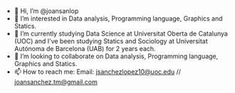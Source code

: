 - 👋 Hi, I’m @joansanlop
- 👀 I’m interested in Data analysis, Programming language, Graphics and Statics.
- 🌱 I’m currently studying Data Science at Universitat Oberta de Catalunya (UOC) and I've been studying Statics and Sociology at Universitat Autónoma de Barcelona (UAB) for 2 years each.
- 💞️ I’m looking to collaborate on Data analysis, Programming language, Graphics and Statics.
- 📫 How to reach me:
Email: jsanchezlopez10@uoc.edu // joansanchez.tm@gmail.com 
<!---
joansanlop/joansanlop is a ✨ special ✨ repository because its `README.md` (this file) appears on your GitHub profile.
You can click the Preview link to take a look at your changes.
--->
